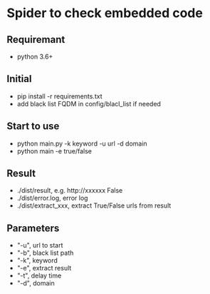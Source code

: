 # Spider to check embedded code

## Requiremant
- python 3.6+

## Initial
- pip install -r requirements.txt
- add black list FQDM in config/blacl_list if needed

## Start to use
- python main.py -k keyword -u url -d domain
- python main -e true/false

## Result
- ./dist/result, e.g. http://xxxxxx False
- ./dist/error.log, error log
- ./dist/extract_xxx, extract True/False urls from result

## Parameters
- "-u", url to start
- "-b", black list path
- "-k", keyword
- "-e", extract result
- "-t", delay time
- "-d", domain

